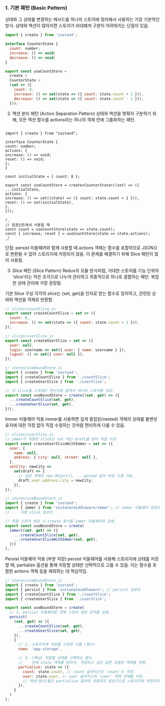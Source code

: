 ### 1. 기본 패턴 (Basic Pattern)

상태와 그 상태를 변경하는 메서드를 하나의 스토어에 정의해서 사용하는 가장 기본적인 방식.
상태와 액션이 많아지면 스토어가 비대해져 구분이 어려워지는 단점이 있음.

```js
import { create } from 'zustand';

interface CounterState {
  count: number;
  increase: () => void;
  decrease: () => void;
}

export const useCountStore =
  create <
  CounterState >
  (set => ({
    count: 0,
    increase: () => set(state => ({ count: state.count + 1 })),
    decrease: () => set(state => ({ count: state.count - 1 })),
  }));
```

2. 액션 분리 패턴 (Action Separation Pattern)
   상태와 액션을 명확히 구분하기 위해, 모든 액션 함수를 actions라는 하나의 객체 안에 그룹화하는 패턴.

```tsx

import { create } from "zustand";

interface CounterState {
count: number;
actions: {
increase: () => void;
reset: () => void;
};
}

const initialState = { count: 0 };

export const useCountStore = create<CounterState>((set) => ({
...initialState,
actions: {
increase: () => set((state) => ({ count: state.count + 1 })),
reset: () => set(initialState),
},
}));

/_
// 컴포넌트에서 사용할 때
const count = useCountStore(state => state.count);
const { increase, reset } = useCountStore(state => state.actions);
_/
```

단점: persist 미들웨어와 함께 사용할 때 actions 객체는 함수를 포함하므로 JSON으로 변환될 수 없어 스토리지에 저장되지 않음. 이 문제를 해결하기 위해 Slice 패턴이 많이 사용됨.

3. Slice 패턴 (Slice Pattern)
   Redux의 모듈 방식처럼, 거대한 스토어를 기능 단위의 'slice'라는 작은 조각으로 나누어 관리하고 최종적으로 하나로 결합하는 패턴. 복잡한 상태 관리에 가장 권장됨.

기본 Slice 구성
각각의 slice는 (set, get)을 인자로 받는 함수로 정의하고, 관련된 상태와 액션을 객체로 반환함.

```js
// slices/countSlice.js
export const createCountSlice = set => ({
  count: 0,
  increase: () => set(state => ({ count: state.count + 1 })),
});

// slices/userSlice.js
export const createUserSlice = set => ({
  user: null,
  login: username => set({ user: { name: username } }),
  logout: () => set({ user: null }),
});

// stores/useBoundStore.js
import { create } from 'zustand';
import { createCountSlice } from './countSlice';
import { createUserSlice } from './userSlice';

// 각 slice를 스프레드 연산자로 합쳐서 하나의 스토어를 생성.
export const useBoundStore = create((set, get) => ({
  ...createCountSlice(set, get),
  ...createUserSlice(set, get),
}));
```

Immer 미들웨어 적용
immer를 사용하면 깊게 중첩된(nested) 객체의 상태를 불변성 유지에 대한 걱정 없이 직접 수정하는 것처럼 편리하게 다룰 수 있음.

```js
// slices/userSlice.js
// immer가 적용된 slice는 set 대신 draft를 받아 직접 수정.
export const createUserSliceWithImmer = set => ({
  user: {
    name: null,
    address: { city: null, street: null },
  },
  setCity: newCity =>
    set(draft => {
      // 깊은 객체도 new Object(), ...spread 없이 바로 수정 가능.
      draft.user.address.city = newCity;
    }),
});

// stores/useBoundStore.js
import { create } from 'zustand';
import { immer } from 'zustand/middleware/immer'; // immer 미들웨어 임포트
// ... 다른 slice 임포트

// 최종 스토어 생성 시 create 함수를 immer 미들웨어로 감쌈.
export const useBoundStore = create(
  immer((set, get) => ({
    ...createCountSlice(set, get),
    ...createUserSliceWithImmer(set, get),
  }))
);
```

Persist 미들웨어 적용 (부분 저장)
persist 미들웨어를 사용해 스토리지에 상태를 저장할 때, partialize 옵션을 통해 저장할 상태만 선택적으로 고를 수 있음. 이는 함수를 포함한 actions 객체 등을 제외하는 데 핵심적임.

```js
// stores/useBoundStore.js
import { create } from 'zustand';
import { persist } from 'zustand/middleware'; // persist 임포트
import { createCountSlice } from './countSlice';
import { createUserSlice } from './userSlice';

export const useBoundStore = create(
  // 1. persist 미들웨어로 전체 스토어 생성 로직을 감쌈.
  persist(
    (set, get) => ({
      ...createCountSlice(set, get),
      ...createUserSlice(set, get),
    }),
    {
      // 2. 스토리지에 저장될 고유한 이름 (필수)
      name: 'app-storage',

      // 3. (핵심) 저장할 상태를 선택하는 함수.
      //    전체 state 객체를 받아서, 저장하고 싶은 값만 포함된 객체를 반환.
      partialize: state => ({
        count: state.count, // count 슬라이스의 'count'는 저장.
        user: state.user, // user 슬라이스의 'user' 객체 전체를 저장.
        // 액션(함수)들은 partialize 결과에 포함되지 않았으므로 스토리지에 저장되지 않음.
      }),
    }
  )
);
```
